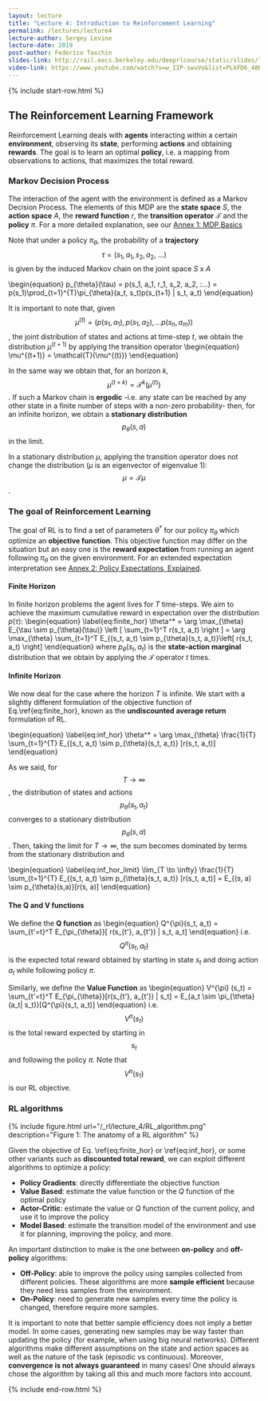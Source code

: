```yaml
---
layout: lecture
title: "Lecture 4: Introduction to Reinforcement Learning"
permalink: /lectures/lecture4
lecture-author: Sergey Levine
lecture-date: 2019
post-author: Federico Taschin
slides-link: http://rail.eecs.berkeley.edu/deeprlcourse/static/slides/lec-4.pdf
video-link: https://www.youtube.com/watch?v=w_IIP-swuVo&list=PLkFD6_40KJIwhWJpGazJ9VSj9CFMkb79A
---
```

<!--
Disclaimer and authorship:
This article is provided for free only for your personal informational and entertainment purposes. No commercial use of it is allowed.

Please note there might be mistakes. We would be grateful to receive (constructive) criticism if you spot any. You can reach us at: ai.campus.ai@gmail.com or directly open an issue on our github repo: https://github.com/CampusAI/CampusAI.github.io

If considering to use the text please cite the original author/s of the lecture/paper.
Furthermore, please acknowledge our work by adding a link to our website: https://campusai.github.io/ and citing our names: Oleguer Canal and Federico Taschin.
-->
{% include start-row.html %}


## The Reinforcement Learning Framework
Reinforcement Learning deals with **agents** interacting within a certain **environment**, observing
its **state**, performing **actions** and obtaining **rewards**. The goal is to learn an
optimal **policy**, i.e. a mapping from observations to actions, that maximizes the total reward.

### Markov Decision Process
The interaction of the agent with the environment is defined as a Markov Decision Process.
The elements of this MDP are the **state space** $S$, the **action space** $A$, the
**reward function** $r$, the **transition operator** $\mathcal{T}$ and the **policy** $\pi$. For a
more detailed explanation, see our [Annex 1: MDP Basics](/lectures/basic_concepts)

Note that under a policy $\pi_{\theta}$, the probability of a
**trajectory** $$\tau = (s_1, a_1, s_2, a_2, \:...)$$ is given by the induced Markov chain on
the joint space $S$ x $A$

\begin{equation}
p_{\theta}(\tau) = p(s_1, a_1, r_1, s_2, a_2, \:...) =
p(s_1)\prod_{t=1}^{T}\pi_{\theta}(a_t, s_t)p(s_{t+1} | s_t, a_t)
\end{equation}

It is important to note that, given $$\mu^{(t)} = (p(s_1 ,a_1), p(s_1, a_2),  ... p(s_n, a_m))$$,
the joint distribution of states and actions at
time-step $t$, we obtain the distribution $\mu^{(t+1)}$ by applying the transition operator
\begin{equation}
\mu^{(t+1)} = \mathcal{T}(\mu^{(t)})
\end{equation}

In the same way we obtain that, for an horizon $k$, $$\mu^{(t+k)} = \mathcal{T}^k (\mu^{(t)})$$.
If such a Markov chain is **ergodic** -i.e. any state can be reached by any other state in a finite
number of steps with a non-zero probability- then, for an infinite horizon, we obtain a **stationary
distribution** $$p_{\theta}(s, a)$$ in the limit. 

In a stationary distribution $\mu$, applying the transition operator does not change the distribution ($\mu$ is an eigenvector of eigenvalue 1):
$$\mu = \mathcal{T}\mu$$.


### The goal of Reinforcement Learning
The goal of RL is to find a set of parameters $\theta^*$ for our policy $\pi_\theta$ which optimize an **objective function**. This objective function may differ on the situation but an easy one is the **reward expectation** from running an agent following $\pi_\theta$ on the given environment. For an extended expectation interpretation see
[Annex 2: Policy Expectations, Explained](/lectures/policy_expectations).

#### Finite Horizon
In finite horizon problems the agent lives for $T$ time-steps. We aim to achieve the maximum 
cumulative reward in expectation over the distribution $p(\tau)$:
\begin{equation}
\label{eq:finite_hor}
\theta^* = \arg \max_{\theta} E_{\tau \sim p_{\theta}(\tau)}
\left [ \sum_{t=1}^T r(s_t, a_t) \right ]
= \arg \max_{\theta} \sum_{t=1}^T E_{(s_t, a_t) \sim p_{\theta}(s_t, a_t)}\left[ r(s_t, a_t) \right]
\end{equation}
where $p_{\theta}(s_t, a_t)$ is the **state-action marginal** distribution that we obtain by applying
the $\mathcal{T}$ operator $t$ times.


#### Infinite Horizon
We now deal for the case where the horizon $T$ is infinite. We start with a slightly different
formulation of the objective function of Eq.\ref{eq:finite_hor}, known as the 
**undiscounted average return** formulation of RL.

\begin{equation}
\label{eq:inf_hor}
\theta^* = \arg \max_{\theta} \frac{1}{T} \sum_{t=1}^{T}
E_{(s_t, a_t) \sim p_{\theta}(s_t, a_t)} [r(s_t, a_t)]
\end{equation}

As we said, for $$T\rightarrow \infty$$, the distribution of states and actions $$p_{\theta}(s_t, a_t)$$
converges to a stationary distribution $$p_{\theta}(s, a)$$. Then, taking the limit for
$T \rightarrow \infty$, the sum becomes dominated by terms from the stationary distribution and

\begin{equation}
\label{eq:inf_hor_limit}
\lim_{T \to \infty} \frac{1}{T} \sum_{t=1}^{T}
E_{(s_t, a_t) \sim p_{\theta}(s_t, a_t)} [r(s_t, a_t)] 
= E_{(s, a) \sim p_{\theta}(s,a)}[r(s, a)]
\end{equation}


#### The Q and V functions
We define the **Q function** as
\begin{equation}
Q^{\pi}(s_t, a_t) = \sum_{t'=t}^T E_{\pi_{\theta}}[ r(s_{t'}, a_{t'}) | s_t, a_t]
\end{equation}
i.e. $$Q^{\pi}(s_t, a_t)$$ is the expected total reward obtained by starting in state $s_t$ and doing
action $a_t$ while following policy $\pi$.

Similarly, we define the **Value Function** as
\begin{equation}
V^{\pi} (s_t) = \sum_{t'=t}^T E_{\pi_{\theta}}[r(s_{t'}, a_{t'}) | s_t] = 
E_{a_t \sim \pi_{\theta}(a_t| s_t)}[Q^{\pi}(s_t, a_t)]
\end{equation}
i.e. $$V^{\pi}(s_t)$$ is the total reward expected by starting in $$s_t$$ and following the policy
$\pi$. Note that $$V^{\pi}(s_1)$$ is our RL objective.


### RL algorithms
{% include figure.html url="/_rl/lecture_4/RL_algorithm.png" description="Figure 1: The anatomy of a RL algorithm" %}


Given the objective of Eq. \ref{eq:finite_hor} or \ref{eq:inf_hor}, or some other variants such as
**discounted total reward**, we can exploit different algorithms to optimize a policy:
- **Policy Gradients**: directly differentiate the objective function
- **Value Based**: estimate the value function or the $Q$ function of the optimal policy
- **Actor-Critic**: estimate the value or $Q$ function of the current policy, and use it to improve
the policy
- **Model Based**: estimate the transition model of the environment and use it for planning,
improving the policy, and more.


An important distinction to make is the one between **on-policy** and **off-policy** algorithms:
- **Off-Policy**: able to improve the policy using samples collected from different policies.
    These algorithms are more **sample efficient** because they need less samples from the environment.
- **On-Policy**: need to generate new samples every time the policy is changed, therefore require more
    samples.

It is important to note that better sample efficiency does not imply a better model. In some cases,
generating new samples may be way faster than updating the policy (for example, when using big neural
networks). Different algorithms make different assumptions on the state and action spaces as well as
the nature of the task (episodic vs continuous). Moreover, **convergence is not always guaranteed** in
many cases! One should always chose the algorithm by taking all this and much more factors into account.

{% include end-row.html %}